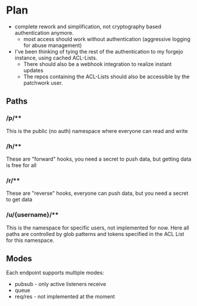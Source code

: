 # Plan
- complete rework and simplification, not cryptography based authentication anymore.
  - most access should work without authentication (aggressive logging for abuse management)
- I've been thinking of tying the rest of the authentication to my forgejo instance, using cached ACL-Lists.
  - There should also be a webhook integration to realize instant updates
  - The repos containing the ACL-Lists should also be accessible by the patchwork user.

## Paths
### /p/**
This is the public (no auth) namespace where everyone can read and write

### /h/**
These are "forward" hooks, you need a secret to push data, but getting data is free for all

### /r/**
These are "reverse" hooks, everyone can push data, but you need a secret to get data

### /u/{username}/**
This is the namespace for specific users, not implemented for now.
Here all paths are controlled by glob patterns and tokens specified in the ACL List for this namespace.

## Modes
Each endpoint supports multiple modes:
- pubsub - only active listeners receive
- queue
- req/res - not implemented at the moment